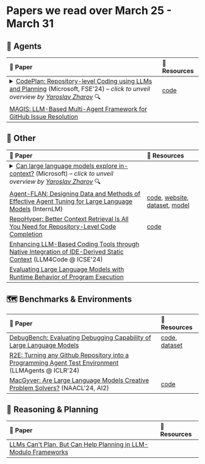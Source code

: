 # Papers we read over March 25 - March 31
## :robot: Agents
| :scroll: Paper                                                                                                                                                                                                                                                                                                                                                                                                                                                                                                                                                                                                                                                                                                                                                                                                                                                                                                                                                                                                                                                                                                                                                                                                                                                                                                                                                                                                                                                                                                                                                                                                                                                                                                                                                                                                                                                                                                                                                                                                                                                                                                                                                                                                                                                                                                                                                                                                                                                                                                                                                                                                                                                                                                                                                                                                                                    | :link: Resources                         |
|:--------------------------------------------------------------------------------------------------------------------------------------------------------------------------------------------------------------------------------------------------------------------------------------------------------------------------------------------------------------------------------------------------------------------------------------------------------------------------------------------------------------------------------------------------------------------------------------------------------------------------------------------------------------------------------------------------------------------------------------------------------------------------------------------------------------------------------------------------------------------------------------------------------------------------------------------------------------------------------------------------------------------------------------------------------------------------------------------------------------------------------------------------------------------------------------------------------------------------------------------------------------------------------------------------------------------------------------------------------------------------------------------------------------------------------------------------------------------------------------------------------------------------------------------------------------------------------------------------------------------------------------------------------------------------------------------------------------------------------------------------------------------------------------------------------------------------------------------------------------------------------------------------------------------------------------------------------------------------------------------------------------------------------------------------------------------------------------------------------------------------------------------------------------------------------------------------------------------------------------------------------------------------------------------------------------------------------------------------------------------------------------------------------------------------------------------------------------------------------------------------------------------------------------------------------------------------------------------------------------------------------------------------------------------------------------------------------------------------------------------------------------------------------------------------------------------------------------------------|:-----------------------------------------|
| <details><summary><a href='https://arxiv.org/abs/2309.12499'>CodePlan: Repository-level Coding using LLMs and Planning</a> (Microsoft, FSE'24) – <i>click to unveil overview by <a href="https://github.com/MartSlaaf">Yaroslav Zharov</a></i> :mag:</summary>A relatively old paper on repository-level code editing.<br>The authors embarked on a journey to employ LLM-based agents for this task.<br><br>They employ static analysis as the planner augmentation for the agent, which seems reasonable for code.<br>Given an initial instruction (e.g., someone changed the definition of one function) the method:<br>1. performs an analysis to find code chunks that are affected by this change (e.g., external calls, inheritance, etc.). If there are no chunks that are affected, the method goes directly to the testing step (5).<br>2. each of those chunks of code is added to the planning graph, it is connected to each node of the graph it depends on. Each new node is marked as pending.<br>3. each node of the computational graph, that has no pending nodes it depends on is offered to an agent to be changed. The prompt contains the following information:<br>    a. the chunk of code to change<br>    b. the spatial context (other methods in the same class, other functions in the same file, etc)<br>    c. the temporal context (what's the diff from the method start to the current state)<br>    d. the causal context (what's caused this node to be added, 4. what changes were introduced to the nodes it depends on)<br>the method goes to the first step, to add new nodes, now when the new set of changes was introduced.<br>5. (we come here only when there are no unaltered affected chunks of code). The resulting repository is passed to some testing engine, and authors employ compilation/type-checking as quality assurance.<br>6. If there are some errors during the testing, they are introduced as initial instructions for the new iteration of the method, and everything goes to the first stage again.<br><br>The authors assess their method from two points of view:<br>1. How well does it find the proper code chunks to edit. For this they measure matching blocks (edited both by the real programmer, and by the method), missed blocks (edited by real programmer but not by the method), and the spurious blocks (edited by the method, but not by the programmer), effectively finding accuracy and recall for their method in terms of code chunks.<br>2. How well does the code editing work. For this they measure editor distance between the predicted and the target code, and diffBLEU, which is, effectively, BLEU measured between the diff produced by the method and the diff produced by the programmer. The authors argue, that it helps to not overwhelm BLEU with lots of code that wasn't changed.</details> | [code](https://arxiv.org/abs/2309.12499) |
| [MAGIS: LLM-Based Multi-Agent Framework for GitHub Issue Resolution](https://arxiv.org/abs/2403.17927)                                                                                                                                                                                                                                                                                                                                                                                                                                                                                                                                                                                                                                                                                                                                                                                                                                                                                                                                                                                                                                                                                                                                                                                                                                                                                                                                                                                                                                                                                                                                                                                                                                                                                                                                                                                                                                                                                                                                                                                                                                                                                                                                                                                                                                                                                                                                                                                                                                                                                                                                                                                                                                                                                                                                            |                                          |
## :bookmark: Other
| :scroll: Paper                                                                                                                                                                                                                                                                                                                                                                                                                                                                                                                                                                                                                                                                                                                                                                                                                                                                                                                                                                                                                                                                                                                                                                                                                                                                                                                                                                                                                                                                                                                                                                                                                                                                                                                                                                                                                                                                                                                                                                                                                                                                                                                                                                                                                                                                                                                                                                                                                                                                                                                                                                                                                                                                                                                                                                                                                                                                                                                                                                                                                                                                                                                                                                                                                                                                                                      | :link: Resources                                                                                                                                                                                                      |
|:--------------------------------------------------------------------------------------------------------------------------------------------------------------------------------------------------------------------------------------------------------------------------------------------------------------------------------------------------------------------------------------------------------------------------------------------------------------------------------------------------------------------------------------------------------------------------------------------------------------------------------------------------------------------------------------------------------------------------------------------------------------------------------------------------------------------------------------------------------------------------------------------------------------------------------------------------------------------------------------------------------------------------------------------------------------------------------------------------------------------------------------------------------------------------------------------------------------------------------------------------------------------------------------------------------------------------------------------------------------------------------------------------------------------------------------------------------------------------------------------------------------------------------------------------------------------------------------------------------------------------------------------------------------------------------------------------------------------------------------------------------------------------------------------------------------------------------------------------------------------------------------------------------------------------------------------------------------------------------------------------------------------------------------------------------------------------------------------------------------------------------------------------------------------------------------------------------------------------------------------------------------------------------------------------------------------------------------------------------------------------------------------------------------------------------------------------------------------------------------------------------------------------------------------------------------------------------------------------------------------------------------------------------------------------------------------------------------------------------------------------------------------------------------------------------------------------------------------------------------------------------------------------------------------------------------------------------------------------------------------------------------------------------------------------------------------------------------------------------------------------------------------------------------------------------------------------------------------------------------------------------------------------------------------------------------------|:----------------------------------------------------------------------------------------------------------------------------------------------------------------------------------------------------------------------|
| <details><summary><a href='https://arxiv.org/abs/2403.15371'>Can large language models explore in-context?</a> (Microsoft) – <i>click to unveil overview by <a href="https://github.com/MartSlaaf">Yaroslav Zharov</a></i> :mag:</summary>The authors tried LLMs as the strategy engines to solve the Multi-Armed Bandits problem.<br>The problem is stated as follows (you can skip this if you know the multi-armed bandits): the agent has several options (arms) with their own associated probability of the reward. At each step, the agent activates one arm, which samples the reward (either 0 or 1) from the corresponding distribution. The aim of the agent is to maximize the received reward during the T steps. A good strategy, therefore, should balance exploration (you need to have some samples from each arm to define the one with the largest average) with exploitation (you need to activate the arm with the largest average reward as many times as possible).<br><br>The authors compared the LLMs to several well-known strategies (Thompson Sampling, greedy, Upper Confidence Bound) and concluded that LLMs (mostly) behave like a greedy strategy. To test how different prompting affects the models, the authors considered two different scenarios (presenting the task as click-a-button or which-ad-to-choose), task framing (either directly prompting the model to explore or not), types of history (raw or pre-calculated averages), output formats (single action, or probability distribution over actions), and planning strategies (direct answer, or chain-of-thought). And all of them, except GPT-4 + one specific combination, were greedy. Several exceptions were uniform (activating all arms randomly, without any exploitation).<br><br>The authors conclude that LLMs aren't good enough to replace the sampling strategies. External tools, e.g., summarizing history, were able to improve performance a bit.<br><br>My practical takeaway is:<br>We should not forget that the LLMs are:<br>* Language models indeed, and therefore, we should seek to extract from them the bias they learned on the great scale data they consumed instead of expecting them to behave as optimal algorithms on synthetic debiased problems. I guess if the arms were not made equal in appearance, the results may have changed drastically.<br>* Inductive in the sense that their next prediction can be pretty much defined by their previous predictions when they are added to the prompt.<br>* Faulty calculators (In my recent experience, GPT-4 tried to generate division by zero error by dividing 10 by 2).<br><br>My thoughts on the paper formatting:<br>* The authors first discuss several results and introduce the metrics they use in those discussions and plots. I was never a fan of the maxim that "the figure should appear strictly after the text that refers to it", but explaining the metrics one section later than using them is too much.<br>* The paper is overflown with small findings that aren't working on the larger story of the paper. I think this is a good example of how it can damage your paper to lay out too many details simultaneously. I, personally think that it could be better to move additional findings, not working on the storyline, to an appendix.</details> |                                                                                                                                                                                                                       |
| [Agent-FLAN: Designing Data and Methods of Effective Agent Tuning for Large Language Models](https://arxiv.org/abs/2403.12881v1) (InternLM)                                                                                                                                                                                                                                                                                                                                                                                                                                                                                                                                                                                                                                                                                                                                                                                                                                                                                                                                                                                                                                                                                                                                                                                                                                                                                                                                                                                                                                                                                                                                                                                                                                                                                                                                                                                                                                                                                                                                                                                                                                                                                                                                                                                                                                                                                                                                                                                                                                                                                                                                                                                                                                                                                                                                                                                                                                                                                                                                                                                                                                                                                                                                                                         | [code](https://arxiv.org/abs/2403.12881v1), [website](https://internlm.github.io/Agent-FLAN/), [dataset](https://huggingface.co/datasets/internlm/Agent-FLAN), [model](https://huggingface.co/internlm/Agent-FLAN-7b) |
| [RepoHyper: Better Context Retrieval Is All You Need for Repository-Level Code Completion](https://arxiv.org/abs/2403.06095)                                                                                                                                                                                                                                                                                                                                                                                                                                                                                                                                                                                                                                                                                                                                                                                                                                                                                                                                                                                                                                                                                                                                                                                                                                                                                                                                                                                                                                                                                                                                                                                                                                                                                                                                                                                                                                                                                                                                                                                                                                                                                                                                                                                                                                                                                                                                                                                                                                                                                                                                                                                                                                                                                                                                                                                                                                                                                                                                                                                                                                                                                                                                                                                        | [code](https://arxiv.org/abs/2403.06095)                                                                                                                                                                              |
| [Enhancing LLM-Based Coding Tools through Native Integration of IDE-Derived Static Context](https://arxiv.org/abs/2402.03630) (LLM4Code @ ICSE'24)                                                                                                                                                                                                                                                                                                                                                                                                                                                                                                                                                                                                                                                                                                                                                                                                                                                                                                                                                                                                                                                                                                                                                                                                                                                                                                                                                                                                                                                                                                                                                                                                                                                                                                                                                                                                                                                                                                                                                                                                                                                                                                                                                                                                                                                                                                                                                                                                                                                                                                                                                                                                                                                                                                                                                                                                                                                                                                                                                                                                                                                                                                                                                                  |                                                                                                                                                                                                                       |
| [Evaluating Large Language Models with Runtime Behavior of Program Execution](https://arxiv.org/abs/2403.16437)                                                                                                                                                                                                                                                                                                                                                                                                                                                                                                                                                                                                                                                                                                                                                                                                                                                                                                                                                                                                                                                                                                                                                                                                                                                                                                                                                                                                                                                                                                                                                                                                                                                                                                                                                                                                                                                                                                                                                                                                                                                                                                                                                                                                                                                                                                                                                                                                                                                                                                                                                                                                                                                                                                                                                                                                                                                                                                                                                                                                                                                                                                                                                                                                     |                                                                                                                                                                                                                       |
## :world_map: Benchmarks & Environments
| :scroll: Paper                                                                                                                                 | :link: Resources                                                                                      |
|:-----------------------------------------------------------------------------------------------------------------------------------------------|:------------------------------------------------------------------------------------------------------|
| [DebugBench: Evaluating Debugging Capability of Large Language Models](https://arxiv.org/abs/2401.04621)                                       | [code](https://arxiv.org/abs/2401.04621), [dataset](https://huggingface.co/datasets/Rtian/DebugBench) |
| [R2E: Turning any Github Repository into a Programming Agent Test Environment](https://openreview.net/pdf?id=xsytkViOsd) (LLMAgents @ ICLR'24) |                                                                                                       |
| [MacGyver: Are Large Language Models Creative Problem Solvers?](https://arxiv.org/abs/2311.09682) (NAACL'24, AI2)                              | [code](https://arxiv.org/abs/2311.09682)                                                              |
## :thinking: Reasoning & Planning
| :scroll: Paper                                                                                      | :link: Resources   |
|:----------------------------------------------------------------------------------------------------|:-------------------|
| [LLMs Can't Plan, But Can Help Planning in LLM-Modulo Frameworks](https://arxiv.org/abs/2402.01817) |                    |